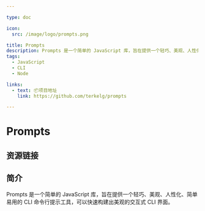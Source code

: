 ```yaml
---

type: doc

icon:
  src: /image/logo/prompts.png

title: Prompts
description: Prompts 是一个简单的 JavaScript 库，旨在提供一个轻巧、美观、人性化、简单易用的 CLI 命令行提示工具，可以快速构建出美观的交互式 CLI 界面。
tags:
  - JavaScript
  - CLI
  - Node

links:
  - text: 📦项目地址
    link: https://github.com/terkelg/prompts

---
```


<ShowLogo />

# Prompts

<ShowTags />

<ShowBreadcrumb />

## 资源链接

<ShowLinks />

## 简介

Prompts 是一个简单的 JavaScript 库，旨在提供一个轻巧、美观、人性化、简单易用的 CLI 命令行提示工具，可以快速构建出美观的交互式 CLI 界面。
